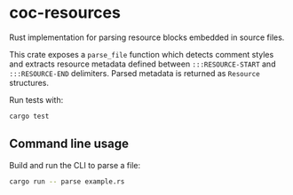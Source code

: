 # coc-resources

Rust implementation for parsing resource blocks embedded in source files.

This crate exposes a `parse_file` function which detects comment styles and
extracts resource metadata defined between `:::RESOURCE-START` and
`:::RESOURCE-END` delimiters. Parsed metadata is returned as `Resource`
structures.

Run tests with:

```bash
cargo test
```

## Command line usage

Build and run the CLI to parse a file:

```bash
cargo run -- parse example.rs
```
